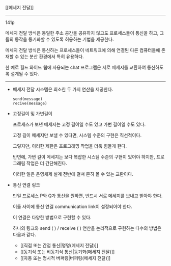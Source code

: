 [[메세지 전달]]

***

141p

메세지 전달 방식은 동일한 주소 공간을 공유하지 않고도 프로세스들이 통신을 하고, 그들의 동작을 동기화할 수 있도록 허용하는 기법을 제공한다.

메세지 전달 방식은 통신하는 프로세스들이 네트워크에 의해 연결된 다른 컴퓨터들에 존재할 수 있는 분산 환경에서 특히 유용하다.

한 예로 월드 와이드 웹에 사용되는 chat 프로그램은 서로 메세지를 교환하여 통신하도록 설계될 수 있다.

***

- 메세지 전달 시스템은 최소한 두 가지 연산을 제공한다.
    
    ```
    send(message)
    recive(message)
    ```
    
- 고정길이 및 가변길이
    
    프로세스가 보낸 메세지는 고정 길이일 수도 있고 가변 길이일 수도 있다.
    
    고정 길이 메세지만 보낼 수 있다면, 시스템 수준의 구현은 직선적이다.
    
    그렇지만, 이러한 제한은 프로그래밍 작업을 더욱 힘들게 한다.
    
    반면에, 가변 길이 메세지는 보다 복잡한 시스템 수준의 구현이 있어야 하지만, 프로그래림 작업은 더 간단해진다.
    
    이러한 일은 운영체제 설계 전반에 걸쳐 흔히 볼 수 있는 교환이다.
    
- 통신 연결 링크
    
    만일 프로세스 P와  Q가 통신을 원하면, 반드시 서로 메세지를 보내고 받아야 한다.
    
    이들 사이에 통신 연결 communication link이 설정되어야 한다.
    
    이 연결은 다양한 방법으로 구현할 수 있다.
    
    하나의 링크와 send ( ) / receive ( ) 연산을 논리적으로 구현하는 다수의 방법은 다음과 같다.
    
    - [[직접 또는 간접 통신|명명(메세지 전달)]]
    - [[동기식 또는 비동기식 통신|동기화(메세지 전달)]]
    - [[자동 또는 명시적 버퍼링|버퍼링(메세지 전달)]]




